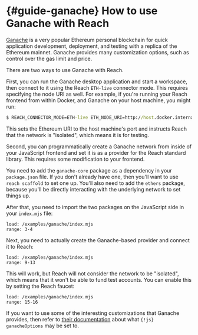 # {#guide-ganache} How to use Ganache with Reach

[Ganache](https://www.trufflesuite.com/ganache) is a very popular Ethereum personal blockchain for quick application development, deployment, and testing with a replica of the Ethereum mainnet.
Ganache provides many customization options, such as control over the gas limit and price.

There are two ways to use Ganache with Reach.

First, you can run the Ganache desktop application and start a workspace, then connect to it using the Reach `ETH-live` connector mode.
This requires specifying the node URI as well.
For example, if you're running your Reach frontend from within Docker, and Ganache on your host machine, you might run:

```cmd
$ REACH_CONNECTOR_MODE=ETH-live ETH_NODE_URI=http://host.docker.internal:7545 REACH_ISOLATED_NETWORK=1 reach run
```

This sets the Ethereum URI to the host machine's port and instructs Reach that the network is "isolated", which means it is for testing.

Second, you can programmatically create a Ganache network from inside of your JavaScript frontend and set it is as a provider for the Reach standard library.
This requires some modification to your frontend.

You need to add the `ganache-core` package as a dependency in your `package.json` file.
If you don't already have one, then you'll want to use `reach scaffold` to set one up.
You'll also need to add the `ethers` package, because you'll be directly interacting with the underlying network to set things up.

After that, you need to import the two packages on the JavaScript side in your `index.mjs` file:
```
load: /examples/ganache/index.mjs
range: 3-4
```

Next, you need to actually create the Ganache-based provider and connect it to Reach:
```
load: /examples/ganache/index.mjs
range: 9-13
```

This will work, but Reach will not consider the network to be "isolated", which means that it won't be able to fund test accounts.
You can enable this by setting the Reach faucet:
```
load: /examples/ganache/index.mjs
range: 15-16
```

If you want to use some of the interesting customizations that Ganache provides, then refer to [their documentation](https://github.com/trufflesuite/ganache/tree/master#options) about what `{!js} ganacheOptions` may be set to.